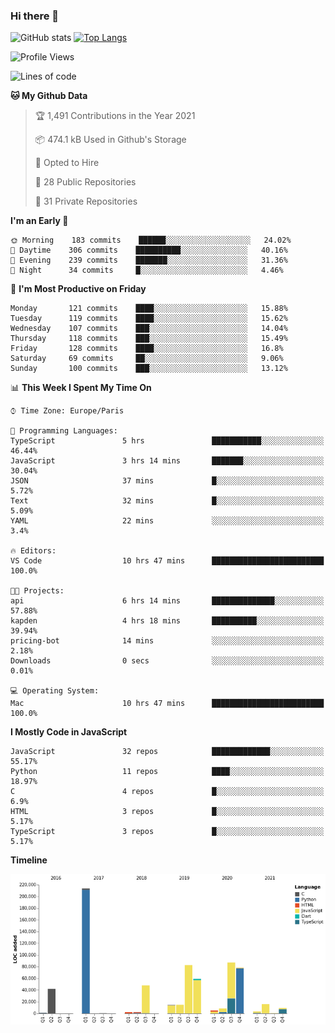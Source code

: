 ### Hi there 👋


![GitHub stats](https://github-readme-stats.vercel.app/api?username=eastkap&theme=dark&show_icons=true&count_private=true)
[![Top Langs](https://github-readme-stats.vercel.app/api/top-langs/?username=eastkap&layout=compact)](https://github.com/anuraghazra/github-readme-stats)



<!--START_SECTION:waka-->
![Profile Views](http://img.shields.io/badge/Profile%20Views-1-blue)

![Lines of code](https://img.shields.io/badge/From%20Hello%20World%20I%27ve%20Written-690330%20lines%20of%20code-blue)

**🐱 My Github Data** 

> 🏆 1,491 Contributions in the Year 2021
 > 
> 📦 474.1 kB Used in Github's Storage 
 > 
> 💼 Opted to Hire
 > 
> 📜 28 Public Repositories 
 > 
> 🔑 31 Private Repositories  
 > 
**I'm an Early 🐤** 

```text
🌞 Morning    183 commits    ██████░░░░░░░░░░░░░░░░░░░   24.02% 
🌆 Daytime    306 commits    ██████████░░░░░░░░░░░░░░░   40.16% 
🌃 Evening    239 commits    ███████░░░░░░░░░░░░░░░░░░   31.36% 
🌙 Night      34 commits     █░░░░░░░░░░░░░░░░░░░░░░░░   4.46%

```
📅 **I'm Most Productive on Friday** 

```text
Monday       121 commits    ████░░░░░░░░░░░░░░░░░░░░░   15.88% 
Tuesday      119 commits    ████░░░░░░░░░░░░░░░░░░░░░   15.62% 
Wednesday    107 commits    ███░░░░░░░░░░░░░░░░░░░░░░   14.04% 
Thursday     118 commits    ███░░░░░░░░░░░░░░░░░░░░░░   15.49% 
Friday       128 commits    ████░░░░░░░░░░░░░░░░░░░░░   16.8% 
Saturday     69 commits     ██░░░░░░░░░░░░░░░░░░░░░░░   9.06% 
Sunday       100 commits    ███░░░░░░░░░░░░░░░░░░░░░░   13.12%

```


📊 **This Week I Spent My Time On** 

```text
⌚︎ Time Zone: Europe/Paris

💬 Programming Languages: 
TypeScript               5 hrs               ███████████░░░░░░░░░░░░░░   46.44% 
JavaScript               3 hrs 14 mins       ███████░░░░░░░░░░░░░░░░░░   30.04% 
JSON                     37 mins             █░░░░░░░░░░░░░░░░░░░░░░░░   5.72% 
Text                     32 mins             █░░░░░░░░░░░░░░░░░░░░░░░░   5.09% 
YAML                     22 mins             ░░░░░░░░░░░░░░░░░░░░░░░░░   3.4%

🔥 Editors: 
VS Code                  10 hrs 47 mins      █████████████████████████   100.0%

🐱‍💻 Projects: 
api                      6 hrs 14 mins       ██████████████░░░░░░░░░░░   57.88% 
kapden                   4 hrs 18 mins       ██████████░░░░░░░░░░░░░░░   39.94% 
pricing-bot              14 mins             ░░░░░░░░░░░░░░░░░░░░░░░░░   2.18% 
Downloads                0 secs              ░░░░░░░░░░░░░░░░░░░░░░░░░   0.01%

💻 Operating System: 
Mac                      10 hrs 47 mins      █████████████████████████   100.0%

```

**I Mostly Code in JavaScript** 

```text
JavaScript               32 repos            █████████████░░░░░░░░░░░░   55.17% 
Python                   11 repos            ████░░░░░░░░░░░░░░░░░░░░░   18.97% 
C                        4 repos             █░░░░░░░░░░░░░░░░░░░░░░░░   6.9% 
HTML                     3 repos             █░░░░░░░░░░░░░░░░░░░░░░░░   5.17% 
TypeScript               3 repos             █░░░░░░░░░░░░░░░░░░░░░░░░   5.17%

```


**Timeline**

![Chart not found](https://raw.githubusercontent.com/Eastkap/Eastkap/main/charts/bar_graph.png) 


<!--END_SECTION:waka-->

<!--
**Eastkap/eastkap** is a ✨ _special_ ✨ repository because its `README.md` (this file) appears on your GitHub profile.

Here are some ideas to get you started:

- 🔭 I’m currently working on ...
- 🌱 I’m currently learning ...
- 👯 I’m looking to collaborate on ...
- 🤔 I’m looking for help with ...
- 💬 Ask me about ...
- 📫 How to reach me: ...
- 😄 Pronouns: ...
- ⚡ Fun fact: ...
-->
